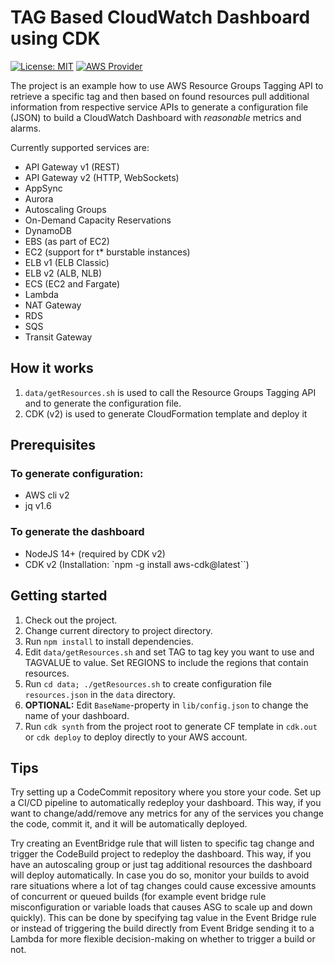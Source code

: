 # TAG Based CloudWatch Dashboard using CDK
[![License: MIT](https://img.shields.io/badge/License-MIT-yellow.svg)](https://opensource.org/licenses/MIT)
[![AWS Provider](https://img.shields.io/badge/provider-AWS-orange?logo=amazon-aws&color=ff9900)](https://docs.aws.amazon.com/AmazonCloudWatch/latest/monitoring/WhatIsCloudWatch.html)

The project is an example how to use AWS Resource Groups Tagging API to retrieve a specific tag
and then based on found resources pull additional information from respective service APIs to generate
a configuration file (JSON) to build a CloudWatch Dashboard with *reasonable* metrics and alarms.

Currently supported services are:
* API Gateway v1 (REST)
* API Gateway v2 (HTTP, WebSockets)
* AppSync
* Aurora
* Autoscaling Groups
* On-Demand Capacity Reservations
* DynamoDB
* EBS (as part of EC2)
* EC2 (support for t* burstable instances)
* ELB v1 (ELB Classic)
* ELB v2 (ALB, NLB)
* ECS (EC2 and Fargate)
* Lambda
* NAT Gateway
* RDS
* SQS
* Transit Gateway

## How it works

1. `data/getResources.sh` is used to call the Resource Groups Tagging API and to generate the configuration file.
2. CDK (v2) is used to generate CloudFormation template and deploy it

## Prerequisites

### To generate configuration:
* AWS cli v2
* jq v1.6

### To generate the dashboard
* NodeJS 14+ (required by CDK v2)
* CDK v2 (Installation: `npm -g install aws-cdk@latest``)

## Getting started
1. Check out the project.
2. Change current directory to project directory.
3. Run `npm install` to install dependencies.
4. Edit `data/getResources.sh` and set TAG to tag key you want to use and TAGVALUE to value. Set REGIONS to include the regions that contain resources.
5. Run `cd data; ./getResources.sh` to create configuration file `resources.json` in the `data` directory.
6. **OPTIONAL:** Edit `BaseName`-property in `lib/config.json` to change the name of your dashboard.
7. Run `cdk synth` from the project root to generate CF template in `cdk.out` or `cdk deploy` to deploy directly to your AWS account.

## Tips

Try setting up a CodeCommit repository where you store your code. Set up a CI/CD pipeline to automatically redeploy your dashboard.
This way, if you want to change/add/remove any metrics for any of the services you change the code, commit it, and it will be automatically deployed.

Try creating an EventBridge rule that will listen to specific tag change and trigger the CodeBuild project to redeploy the dashboard.
This way, if you have an autoscaling group or just tag additional resources the dashboard will deploy automatically. In case you do so, monitor your builds
to avoid rare situations where a lot of tag changes could cause excessive amounts of concurrent or queued builds (for example event bridge rule misconfiguration or
variable loads that causes ASG to scale up and down quickly). This can be done by specifying tag value in the Event Bridge rule or instead of triggering the build 
directly from Event Bridge sending it to a Lambda for more flexible decision-making on whether to trigger a build or not.
